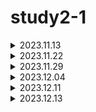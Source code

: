 # study2-1

<details>
<summary>2023.11.13</summary>

### javascript

[임시 변수 줄이기](https://github.com/tmaxhr/study2-1/blob/main/javascript/temporary_variables.md)

[명시적으로 타입 변환하기](https://github.com/tmaxhr/study2-1/blob/main/javascript/type_casting.md)

### error system

[에러 처리 정책 정하기](https://github.com/tmaxhr/study2-1/blob/main/error_system/policy.md)

</details>

<details>
<summary>2023.11.22</summary>

## javascript

[파라미터 기본값 설정하기](https://github.com/tmaxhr/study2-1/blob/main/javascript/default_values.md)

## error system

[에러 처리 시나리오 개요 설계](https://github.com/tmaxhr/study2-1/blob/main/error_system/skeleton.md)

</details>

<details>
<summary>2023.11.29</summary>

## javascript

[유틸 함수들 점검](https://github.com/tmaxhr/study2-1/blob/main/javascript/utils.md)

## error system

[슬랙 연동과 커스텀 에러](https://github.com/tmaxhr/study2-1/blob/main/error_system/custom_errors.md)

</details>

<details>
<summary>2023.12.04</summary>

## error system

[에러 시스템 구축](https://github.com/tmaxhr/study2-1/blob/main/error_system/prototype.md)

</details>

<details>
<summary>2023.12.11</summary>

## error system

[Error boundary 수정사항](https://github.com/tmaxhr/study2-1/blob/main/error_system/error_boundary_questions.md)

[세미나 발표 내용 정리](https://github.com/tmaxhr/study2-1/blob/main/error_system/seminar_agenda.md)

</details>

<details>
<summary>2023.12.13</summary>

## error system

[세미나 발표 ppt](https://github.com/tmaxhr/study2-1/blob/main/seminar/error-system/ppt.md)

[세미나 발표 스크립트](https://github.com/tmaxhr/study2-1/blob/main/seminar/error-system/script.md)

</details>
